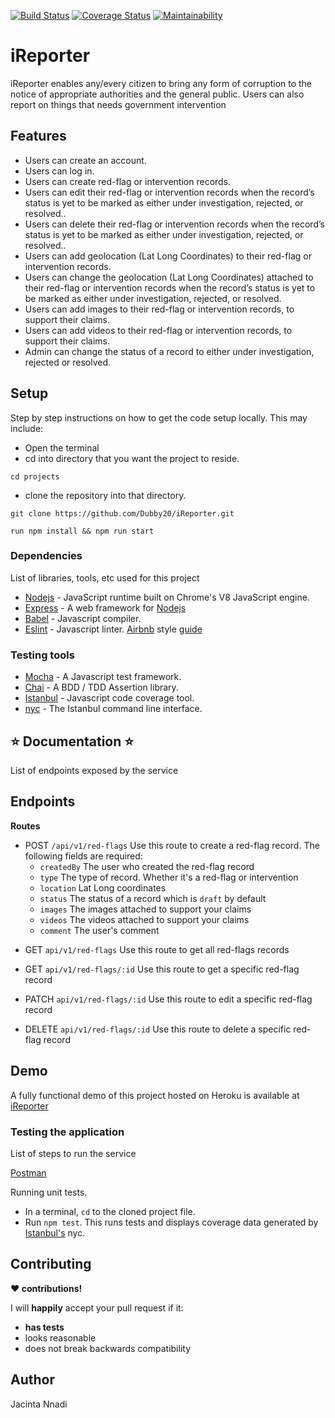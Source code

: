[![Build Status](https://travis-ci.org/Dubby20/iReporter.svg?branch=develop-1)](https://travis-ci.org/Dubby20/iReporter)
[![Coverage Status](https://coveralls.io/repos/github/Dubby20/iReporter/badge.svg?branch=develop-1)](https://coveralls.io/github/Dubby20/iReporter?branch=develop-1)
[![Maintainability](https://api.codeclimate.com/v1/badges/60048819973b3d9e7717/maintainability)](https://codeclimate.com/github/Dubby20/iReporter/maintainability)

# iReporter

iReporter enables any/every citizen to bring any form of corruption to the notice of appropriate authorities and the general public. Users can also report on things that needs government intervention

## Features

- Users can create an account.
- Users can log in.
- Users can create red-flag or intervention records.
- Users can edit their red-flag or intervention records when the record’s status is yet to be marked as either under
  investigation, rejected, or resolved..
- Users can delete their red-flag or intervention records when the record’s status is yet to be marked as either under
  investigation, rejected, or resolved..
- Users can add geolocation (Lat Long Coordinates) to their red-flag or intervention records.
- Users can change the geolocation (Lat Long Coordinates) attached to their red-flag or intervention records when the record’s status is yet to be marked as either under
  investigation, rejected, or resolved.
- Users can add images to their red-flag or intervention records, to support their claims.
- Users can add videos to their red-flag or intervention records, to support their claims.
- Admin can change the status of a record to either under investigation, rejected or resolved.

## Setup

Step by step instructions on how to get the code setup locally. This may include:

- Open the terminal
- cd into directory that you want the project to reside.

```
cd projects
```

- clone the repository into that directory.

```
git clone https://github.com/Dubby20/iReporter.git
```

```
run npm install && npm run start
```

### Dependencies

List of libraries, tools, etc used for this project

- [Nodejs](https://nodejs.org/en/) - JavaScript runtime built on Chrome's V8 JavaScript engine.
- [Express](https://expressjs.com/) - A web framework for [Nodejs](https://nodejs.org/en/)
- [Babel](https://babeljs.io) - Javascript compiler.
- [Eslint](https://eslint.org/) - Javascript linter. [Airbnb](https://www.npmjs.com/package/eslint-config-airbnb) style [guide](https://github.com/airbnb/javascript)
  <!-- * [Postgresql](https://www.postgresql.org/) -->

### Testing tools

- [Mocha](https://mochajs.org/) - A Javascript test framework.
- [Chai](http://chaijs.com) - A BDD / TDD Assertion library.
- [Istanbul](https://istanbul.js.org) - Javascript code coverage tool.
- [nyc](https://github.com/istanbuljs/nyc) - The Istanbul command line interface.

## :star: Documentation :star:

List of endpoints exposed by the service

## Endpoints

**Routes**

- POST `/api/v1/red-flags` Use this route to create a red-flag record. The following fields are required:
  - `createdBy` The user who created the red-flag record
  - `type` The type of record. Whether it's a red-flag or intervention
  - `location` Lat Long coordinates
  - `status` The status of a record which is `draft` by default
  - `images` The images attached to support your claims
  - `videos` The videos attached to support your claims
  - `comment` The user's comment

* GET `api/v1/red-flags` Use this route to get all red-flags records

* GET `api/v1/red-flags/:id` Use this route to get a specific red-flag record

* PATCH `api/v1/red-flags/:id` Use this route to edit a specific red-flag record

* DELETE `api/v1/red-flags/:id` Use this route to delete a specific red-flag record

## Demo
A fully functional demo of this project hosted on Heroku is available at [iReporter](https://ireport247.herokuapp.com/)

### Testing the application
List of steps to run the service

[Postman](www.getpostman.com)

Running unit tests.
* In a terminal, `cd` to the cloned project file.
* Run `npm test`. This runs tests and displays coverage data generated by [Istanbul's](https://istanbul.js.org) nyc.

## Contributing

__:heart: contributions!__

I will __happily__ accept your pull request if it:
- __has tests__
- looks reasonable
- does not break backwards compatibility

## Author
Jacinta Nnadi




